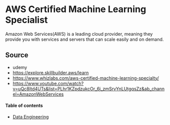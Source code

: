 # AWS Certified Machine Learning Specialist

Amazon Web Services(AWS) is a leading cloud provider, meaning they provide you with services and servers that can scale easily and on demand.

## Source
* udemy
* https://explore.skillbuilder.aws/learn
* https://www.whizlabs.com/aws-certified-machine-learning-specialty/
* https://www.youtube.com/watch?v=uQc8Itd4UTs&list=PLhr1KZpdzukcOr_6j_zmSrvYnLUtgqsZz&ab_channel=AmazonWebServices


#### Table of contents

* [Data Engineering](#ec2-for-sysops)